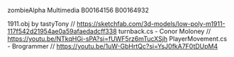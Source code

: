 zombieAlpha Multimedia
B00164156
B00164932

1911.obj by tastyTony // https://sketchfab.com/3d-models/low-poly-m1911-117f542d21954ae0a59afaedadcff338
turnback.cs - Conor Moloney // https://youtu.be/NTkqHGi-sPA?si=fUWF5rz6mTucXSjh
PlayerMovement.cs - Brogrammer // https://youtu.be/1uW-GbHrtQc?si=YsJ0fkA7F0tDUpM4
